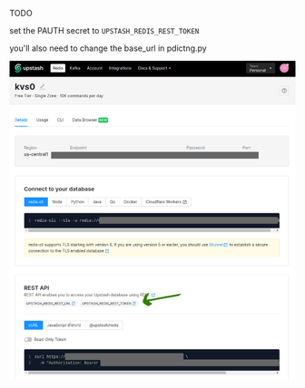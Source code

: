 TODO

set the PAUTH secret to `UPSTASH_REDIS_REST_TOKEN`

you'll also need to change the base_url in pdictng.py

![how to get pAUTH](./upstash_pauth.png)

